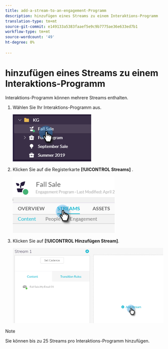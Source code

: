 ```yaml
---
title: add-a-stream-to-an-engagement-Programm
description: hinzufügen eines Streams zu einem Interaktions-Programm
translation-type: tm+mt
source-git-commit: e149133a5383faaef5e9c9b7775ae36e633ed7b1
workflow-type: tm+mt
source-wordcount: '49'
ht-degree: 0%

---
```



# hinzufügen eines Streams zu einem Interaktions-Programm

Interaktions-Programm können mehrere Streams enthalten.

1. Wählen Sie Ihr Interaktions-Programm aus.

   ![Bild eins](/help/sky/assets/engagement-programs/add-a-stream-to-an-engagement-program/add-a-stream-to-an-engagement-program-1.png)

1. Klicken Sie auf die Registerkarte **[!UICONTROL Streams]** .

   ![Bild zwei](/help/sky/assets/engagement-programs/add-a-stream-to-an-engagement-program/add-a-stream-to-an-engagement-program-2.png)

1. Klicken Sie auf **[!UICONTROL Hinzufügen Stream]**.

   ![Bild drei](/help/sky/assets/engagement-programs/add-a-stream-to-an-engagement-program/add-a-stream-to-an-engagement-program-3.png)

>[!NOTE]
>
>Sie können bis zu 25 Streams pro Interaktions-Programm hinzufügen.
